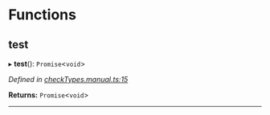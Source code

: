 

# Functions

<a id="test"></a>

##  test

▸ **test**(): `Promise`<`void`>

*Defined in [checkTypes.manual.ts:15](https://github.com/polkadot-js/api/blob/63846ac/packages/api/src/checkTypes.manual.ts#L15)*

**Returns:** `Promise`<`void`>

___

